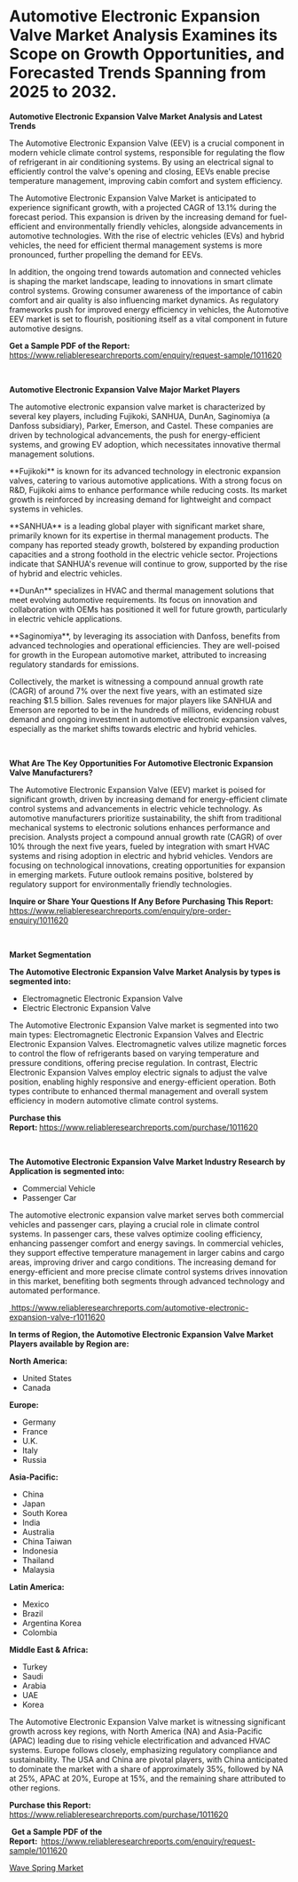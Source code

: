 <p><h1>Automotive Electronic Expansion Valve Market Analysis Examines its Scope on Growth Opportunities, and Forecasted Trends Spanning from 2025 to 2032.</h1></p><p><strong>Automotive Electronic Expansion Valve Market Analysis and Latest Trends</strong></p>
<p><p>The Automotive Electronic Expansion Valve (EEV) is a crucial component in modern vehicle climate control systems, responsible for regulating the flow of refrigerant in air conditioning systems. By using an electrical signal to efficiently control the valve's opening and closing, EEVs enable precise temperature management, improving cabin comfort and system efficiency. </p><p>The Automotive Electronic Expansion Valve Market is anticipated to experience significant growth, with a projected CAGR of 13.1% during the forecast period. This expansion is driven by the increasing demand for fuel-efficient and environmentally friendly vehicles, alongside advancements in automotive technologies. With the rise of electric vehicles (EVs) and hybrid vehicles, the need for efficient thermal management systems is more pronounced, further propelling the demand for EEVs. </p><p>In addition, the ongoing trend towards automation and connected vehicles is shaping the market landscape, leading to innovations in smart climate control systems. Growing consumer awareness of the importance of cabin comfort and air quality is also influencing market dynamics. As regulatory frameworks push for improved energy efficiency in vehicles, the Automotive EEV market is set to flourish, positioning itself as a vital component in future automotive designs.</p></p>
<p><strong>Get a Sample PDF of the Report:&nbsp;</strong> <a href="https://www.reliableresearchreports.com/enquiry/request-sample/1011620?utm_campaign=3262&utm_medium=2&utm_source=Github&utm_content=ia&utm_term=30032025&utm_id=automotive-electronic-expansion-valve">https://www.reliableresearchreports.com/enquiry/request-sample/1011620</a></p>
<p>&nbsp;</p>
<p><strong>Automotive Electronic Expansion Valve Major Market Players</strong></p>
<p><p>The automotive electronic expansion valve market is characterized by several key players, including Fujikoki, SANHUA, DunAn, Saginomiya (a Danfoss subsidiary), Parker, Emerson, and Castel. These companies are driven by technological advancements, the push for energy-efficient systems, and growing EV adoption, which necessitates innovative thermal management solutions.</p><p>**Fujikoki** is known for its advanced technology in electronic expansion valves, catering to various automotive applications. With a strong focus on R&D, Fujikoki aims to enhance performance while reducing costs. Its market growth is reinforced by increasing demand for lightweight and compact systems in vehicles.</p><p>**SANHUA** is a leading global player with significant market share, primarily known for its expertise in thermal management products. The company has reported steady growth, bolstered by expanding production capacities and a strong foothold in the electric vehicle sector. Projections indicate that SANHUA's revenue will continue to grow, supported by the rise of hybrid and electric vehicles.</p><p>**DunAn** specializes in HVAC and thermal management solutions that meet evolving automotive requirements. Its focus on innovation and collaboration with OEMs has positioned it well for future growth, particularly in electric vehicle applications.</p><p>**Saginomiya**, by leveraging its association with Danfoss, benefits from advanced technologies and operational efficiencies. They are well-poised for growth in the European automotive market, attributed to increasing regulatory standards for emissions.</p><p>Collectively, the market is witnessing a compound annual growth rate (CAGR) of around 7% over the next five years, with an estimated size reaching $1.5 billion. Sales revenues for major players like SANHUA and Emerson are reported to be in the hundreds of millions, evidencing robust demand and ongoing investment in automotive electronic expansion valves, especially as the market shifts towards electric and hybrid vehicles.</p></p>
<p>&nbsp;</p>
<p><strong>What Are The Key Opportunities For Automotive Electronic Expansion Valve Manufacturers?</strong></p>
<p><p>The Automotive Electronic Expansion Valve (EEV) market is poised for significant growth, driven by increasing demand for energy-efficient climate control systems and advancements in electric vehicle technology. As automotive manufacturers prioritize sustainability, the shift from traditional mechanical systems to electronic solutions enhances performance and precision. Analysts project a compound annual growth rate (CAGR) of over 10% through the next five years, fueled by integration with smart HVAC systems and rising adoption in electric and hybrid vehicles. Vendors are focusing on technological innovations, creating opportunities for expansion in emerging markets. Future outlook remains positive, bolstered by regulatory support for environmentally friendly technologies.</p></p>
<p><strong>Inquire or Share Your Questions If Any Before Purchasing This Report:</strong> <a href="https://www.reliableresearchreports.com/enquiry/pre-order-enquiry/1011620?utm_campaign=3262&utm_medium=2&utm_source=Github&utm_content=ia&utm_term=30032025&utm_id=automotive-electronic-expansion-valve">https://www.reliableresearchreports.com/enquiry/pre-order-enquiry/1011620</a></p>
<p>&nbsp;</p>
<p><strong>Market Segmentation</strong></p>
<p><strong>The Automotive Electronic Expansion Valve Market Analysis by types is segmented into:</strong></p>
<p><ul><li>Electromagnetic Electronic Expansion Valve</li><li>Electric Electronic Expansion Valve</li></ul></p>
<p><p>The Automotive Electronic Expansion Valve market is segmented into two main types: Electromagnetic Electronic Expansion Valves and Electric Electronic Expansion Valves. Electromagnetic valves utilize magnetic forces to control the flow of refrigerants based on varying temperature and pressure conditions, offering precise regulation. In contrast, Electric Electronic Expansion Valves employ electric signals to adjust the valve position, enabling highly responsive and energy-efficient operation. Both types contribute to enhanced thermal management and overall system efficiency in modern automotive climate control systems.</p></p>
<p><strong>Purchase this Report:&nbsp;</strong><a href="https://www.reliableresearchreports.com/purchase/1011620?utm_campaign=3262&utm_medium=2&utm_source=Github&utm_content=ia&utm_term=30032025&utm_id=automotive-electronic-expansion-valve">https://www.reliableresearchreports.com/purchase/1011620</a></p>
<p>&nbsp;</p>
<p><strong>The Automotive Electronic Expansion Valve Market Industry Research by Application is segmented into:</strong></p>
<p><ul><li>Commercial Vehicle</li><li>Passenger Car</li></ul></p>
<p><p>The automotive electronic expansion valve market serves both commercial vehicles and passenger cars, playing a crucial role in climate control systems. In passenger cars, these valves optimize cooling efficiency, enhancing passenger comfort and energy savings. In commercial vehicles, they support effective temperature management in larger cabins and cargo areas, improving driver and cargo conditions. The increasing demand for energy-efficient and more precise climate control systems drives innovation in this market, benefiting both segments through advanced technology and automated performance.</p></p>
<p><a href="https://www.reliableresearchreports.com/automotive-electronic-expansion-valve-r1011620?utm_campaign=3262&utm_medium=2&utm_source=Github&utm_content=ia&utm_term=30032025&utm_id=automotive-electronic-expansion-valve">&nbsp;https://www.reliableresearchreports.com/automotive-electronic-expansion-valve-r1011620</a></p>
<p><strong>In terms of Region, the Automotive Electronic Expansion Valve Market Players available by Region are:</strong></p>
<p>
    <p> <strong> North America: </strong>
        <ul>
            <li>United States</li>
            <li>Canada</li>
        </ul>
        </p> 
    <p> <strong> Europe: </strong>
        <ul>
            <li>Germany</li>
            <li>France</li>
            <li>U.K.</li>
            <li>Italy</li>
            <li>Russia</li>
        </ul>
        </p> 
    <p> <strong> Asia-Pacific: </strong>
        <ul>
            <li>China</li>
            <li>Japan</li>
            <li>South Korea</li>
            <li>India</li>
            <li>Australia</li>
            <li>China Taiwan</li>
            <li>Indonesia</li>
            <li>Thailand</li>
            <li>Malaysia</li>
        </ul>
        </p> 
    <p> <strong> Latin America: </strong>
        <ul>
            <li>Mexico</li>
            <li>Brazil</li>
            <li>Argentina Korea</li>
            <li>Colombia</li>
        </ul>
        </p> 
    <p> <strong> Middle East & Africa: </strong>
        <ul>
            <li>Turkey</li>
            <li>Saudi</li>
            <li>Arabia</li>
            <li>UAE</li>
            <li>Korea</li>
        </ul>
    </p>
    </p>
<p><p>The Automotive Electronic Expansion Valve market is witnessing significant growth across key regions, with North America (NA) and Asia-Pacific (APAC) leading due to rising vehicle electrification and advanced HVAC systems. Europe follows closely, emphasizing regulatory compliance and sustainability. The USA and China are pivotal players, with China anticipated to dominate the market with a share of approximately 35%, followed by NA at 25%, APAC at 20%, Europe at 15%, and the remaining share attributed to other regions.</p></p>
<p><strong>Purchase this Report: </strong><a href="https://www.reliableresearchreports.com/purchase/1011620?utm_campaign=3262&utm_medium=2&utm_source=Github&utm_content=ia&utm_term=30032025&utm_id=automotive-electronic-expansion-valve">https://www.reliableresearchreports.com/purchase/1011620</a></p>
<p>&nbsp;<strong>Get a Sample PDF of the Report:&nbsp;&nbsp;</strong><a href="https://www.reliableresearchreports.com/enquiry/request-sample/1011620?utm_campaign=3262&utm_medium=2&utm_source=Github&utm_content=ia&utm_term=30032025&utm_id=automotive-electronic-expansion-valve">https://www.reliableresearchreports.com/enquiry/request-sample/1011620</a></p>
<p><strong></strong></p>
<p><p><a href="https://github.com/ritooesiaba/Market-Research-Report-List-1/blob/main/wave-spring-market.md?utm_campaign=3262&utm_medium=2&utm_source=Github&utm_content=ia&utm_term=30032025&utm_id=automotive-electronic-expansion-valve">Wave Spring Market</a></p></p>